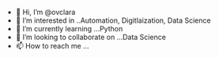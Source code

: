 - 👋 Hi, I’m @ovclara
- 👀 I’m interested in ..Automation, Digitlaization, Data Science 
- 🌱 I’m currently learning ...Python
- 💞️ I’m looking to collaborate on ...Data Science
- 📫 How to reach me ...

<!---
ovclara/ovclara is a ✨ special ✨ repository because its `README.md` (this file) appears on your GitHub profile.
You can click the Preview link to take a look at your changes.
--->
